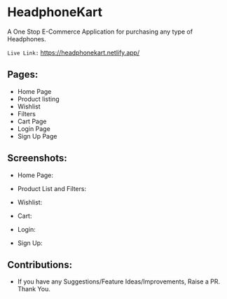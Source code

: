 # HeadphoneKart

A One Stop E-Commerce Application for purchasing any type of Headphones.

`Live Link:` https://headphonekart.netlify.app/

## Pages:

-   Home Page
-   Product listing
-   Wishlist
-   Filters
-   Cart Page
-   Login Page
-   Sign Up Page

## Screenshots:

-   Home Page:

-   Product List and Filters:

-   Wishlist:

-   Cart:

-   Login:

-   Sign Up:

## Contributions:

-   If you have any Suggestions/Feature Ideas/Improvements, Raise a PR. Thank You.

